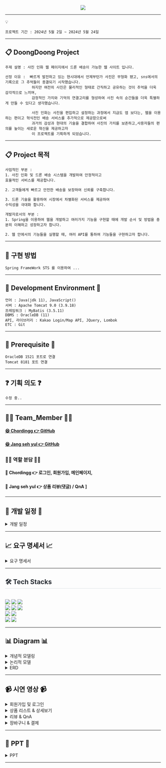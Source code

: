<div align= "center">
    <img src="https://capsule-render.vercel.app/api?type=rounded&color=0:a5bbe9,100:a4dbc6&height=180&text=Project%20Doong-doong%20✈️%20&animation=fadeIn&fontColor=000000&fontSize=40" />
    <div align= "center"> 
     </div>
</div>

***

💡

```
프로젝트 기간 : 2024년 5월 2일 ~ 2024년 5월 24일
```
***


## 📋 DoongDoong Project 
```
주제 설명 : 사진 인화 웹 페이지에서 드론 배송이 가능한 웹 사이트 입니다.
```

```
선정 이유 :  빠르게 발전하고 있는 현시대에서 언제부턴가 사진은 무형화 됐고, sns에서의 기록으로 그 추억들이 종결되기 시작했습니다. 
            하지만 여전히 사진은 물리적인 형태로 간직하고 공유하는 것이 추억을 더욱 감각적으로 느끼며,  
            감정적인 가치와 기억의 연결고리를 형성하여 사진 속의 순간들을 더욱 특별하게 만들 수 있다고 생각했습니다.

            사진 인화는 사진을 편집하고 설정하는 과정에서 지금도 앱 보다는, 웹을 이용하는 편이고 혁식전인 배송 서비스를 추가적으로 제공함으로써 
            과거의 감성과 현대의 기술을 결합하여 사진의 가치를 보존하고,사용자들의 편의를 높이는 새로운 혁신을 제공하고자 
            이 프로젝트를 기획하게 되었습니다.
```
<hr>

## 📋 Project 목적 
```
사업적인 부분 :
1. 사진 인화 및 드론 배송 시스템을 개발하여 안정적이고 
효율적인 서비스를 제공합니다.

2. 고객들에게 빠르고 안전한 배송을 보장하여 신뢰를 구축합니다.

3. 드론 기술을 활용하여 시장에서 차별화된 서비스를 제공하여
수익성을 극대화 합니다.
```

```
개발자로서의 부분 :
1. Spring을 이용하여 웹을 개발하고 여러가지 기능을 구현할 때에 개발 순서 및 방법을 충분히 이해하고 성장하고자 합니다.

2. 웹 안에서의 기능들을 실행할 때, 여러 API를 통하여 기능들을 구현하고자 합니다.
```
<hr>

## 📖 구현 방법
```
Spring FrameWork STS 를 이용하여 ...
```

<hr>



## 🔧 Development Environment 🔧
```
언어 : Java(jdk 11), JavaScript()
서버 : Apache Tomcat 9.0 (3.9.18)
프레임워크 : MyBatis (3.5.11)
DBMS : OracleDB (11)
API, 라이브러리 : Kakao Login/Map API, JQuery, Lombok
ETC : Git
```

<hr>

## 🔔 Prerequisite 🔔
```
OracleDB 1521 포트로 연결 
Tomcat 8181 포트 연결
```

<hr>

## ❓ 기획 의도 ❓
```
수정 중..
```
<hr>

## 🙋‍♀️ Team_Member 🙋‍♀️

#### [😆 Chordingg 👉 GitHub](https://github.com/Chordingg)
#### [😆 Jang seh yul 👉 GitHub](https://github.com/jangseyeol)

### 🙋‍♀️ 역할 분담 🙋‍♀️

#### 🔨 Chordingg 👉 로그인, 회원가입, 메인페이지, 
#### 🔨 Jang seh yul 👉 상품 리뷰(댓글) / QnA ] 

<hr>

## 📅 개발 일정 📅
<details><summary>개발 일정</summary>
      
  ![개발 일정표](https://github.com/Chordingg/2024_Spring_Project_Doong-doong/assets/157094467/d833c2fd-eefa-48ed-b19b-5aeb69c87f57)

</details>

<hr>

## 📈 요구 명세서 📈

<details><summary>요구 명세서</summary>
  
</details>

<hr>

<div style="text-align: left;">
    <h2 style="border-bottom: 1px solid #d8dee4; color: #282d33;"> 🛠️ Tech Stacks </h2> <br> 
<img src="https://img.shields.io/badge/HTML5-E34F26?style=for-the-badge&logo=HTML5&logoColor=white">
<img src="https://img.shields.io/badge/CSS3-1572B6?style=for-the-badge&logo=CSS3&logoColor=white">
<img src="https://img.shields.io/badge/Java-007396?style=for-the-badge&logo=Java&logoColor=white">     
    
<br>

<img src="https://img.shields.io/badge/Javascript-F7DF1E?style=for-the-badge&logo=Javascript&logoColor=white">
<img src="https://img.shields.io/badge/jquery-%230769AD.svg?style=for-the-badge&logo=jquery&logoColor=white">
<img src="https://img.shields.io/badge/Oracle-F80000?style=for-the-badge&logo=Oracle&logoColor=white">
<br>
<img src="https://img.shields.io/badge/Git-F05032?style=for-the-badge&logo=Git&logoColor=white">
<img src="https://img.shields.io/badge/Github-181717?style=for-the-badge&logo=Github&logoColor=white">
<br>
<img src="https://img.shields.io/badge/Apache Tomcat-F8DC75?style=for-the-badge&logo=Apache Tomcat&logoColor=white">
<img src="https://img.shields.io/badge/Notion-000000?style=for-the-badge&logo=Notion&logoColor=white">
</div>

<hr>

## 📊 Diagram 📊

<details><summary>개념적 모델링</summary>
    <img src="https://github.com/Chordingg/2024_Spring_Project_Doong-doong/assets/157094467/563300e2-0971-4db3-85f9-0e8f98c5871e" />
</details>

<details><summary>논리적 모델</summary>
    <img src="https://github.com/Chordingg/2024_Spring_Project_Doong-doong/assets/157094467/b458f4d5-6392-46c4-ac2b-1d21d8a49c3a" />
</details>
   
<details><summary>ERD</summary>
     <img src="https://github.com/Chordingg/2024_Spring_Project_Doong-doong/assets/157094467/0542ecfb-47ce-48b6-ba09-e55adff61f2a" />
</details>

<hr>

## 📹 시연 영상 📹

<details><summary>회원가입 및 로그인</summary>

</details>

    
<details><summary>상품 리스트 & 상세보기</summary>

</details>


<details><summary>리뷰 & QnA</summary>

</details>


<details><summary>장바구니 & 결제</summary>

</details>

<hr>

## 📂 PPT 📂

<details><summary>PPT</summary>

    
![PowerPoint 슬라이드 쇼 -  Doong-doong  프로젝트  2024-05-30 오전 10_28_40](https://github.com/Chordingg/2024_Spring_Project_Doong-doong/assets/157094467/1c6053e4-a2cb-4857-b56a-58d19c547a08)

![PowerPoint 슬라이드 쇼 -  Doong-doong  프로젝트  2024-05-30 오전 10_28_51](https://github.com/Chordingg/2024_Spring_Project_Doong-doong/assets/157094467/fd2dc94e-6c9f-419f-86fa-f21c467919ff)

![PowerPoint 슬라이드 쇼 -  Doong-doong  프로젝트  2024-05-30 오전 10_28_54](https://github.com/Chordingg/2024_Spring_Project_Doong-doong/assets/157094467/07a0cce3-ba59-4a3b-9f96-8bbf6b0caf5e)

![PowerPoint 슬라이드 쇼 -  Doong-doong  프로젝트  2024-05-30 오전 10_28_58](https://github.com/Chordingg/2024_Spring_Project_Doong-doong/assets/157094467/8d1a8bd1-d00d-490f-8c68-20c82f62988c)

![PowerPoint 슬라이드 쇼 -  Doong-doong  프로젝트  2024-05-30 오전 10_29_00](https://github.com/Chordingg/2024_Spring_Project_Doong-doong/assets/157094467/e93eecc9-fe3d-4a06-9fda-ac232d468608)

![PowerPoint 슬라이드 쇼 -  Doong-doong  프로젝트  2024-05-30 오전 10_29_02](https://github.com/Chordingg/2024_Spring_Project_Doong-doong/assets/157094467/b4ae4d59-b260-4211-9fd5-b00c90d632b1)

![PowerPoint 슬라이드 쇼 -  Doong-doong  프로젝트  2024-05-30 오전 10_29_03](https://github.com/Chordingg/2024_Spring_Project_Doong-doong/assets/157094467/b49086ea-25fb-4e50-9e54-bc79e47fa681)

![PowerPoint 슬라이드 쇼 -  Doong-doong  프로젝트  2024-05-30 오전 10_29_05](https://github.com/Chordingg/2024_Spring_Project_Doong-doong/assets/157094467/88930a57-ce32-4ace-970c-a0c6bac6f55e)

![PowerPoint 슬라이드 쇼 -  Doong-doong  프로젝트  2024-05-30 오전 10_29_06](https://github.com/Chordingg/2024_Spring_Project_Doong-doong/assets/157094467/5a82b75b-b2a3-415e-a09b-f5ed2f9894c6)

![PowerPoint 슬라이드 쇼 -  Doong-doong  프로젝트  2024-05-30 오전 10_29_07](https://github.com/Chordingg/2024_Spring_Project_Doong-doong/assets/157094467/c45ca37e-ac53-4d1a-98f7-6f13ff43a213)

![PowerPoint 슬라이드 쇼 -  Doong-doong  프로젝트  2024-05-30 오전 10_29_16](https://github.com/Chordingg/2024_Spring_Project_Doong-doong/assets/157094467/fc4a7af0-7b1a-48b7-b39b-56138882c3ed)

![PowerPoint 슬라이드 쇼 -  Doong-doong  프로젝트  2024-05-30 오전 10_29_18](https://github.com/Chordingg/2024_Spring_Project_Doong-doong/assets/157094467/0cb99f49-b73e-4b71-8d8b-07aaac640c9b)

![PowerPoint 슬라이드 쇼 -  Doong-doong  프로젝트  2024-05-30 오전 10_29_19](https://github.com/Chordingg/2024_Spring_Project_Doong-doong/assets/157094467/61d47bac-89c8-4340-bd16-1d0bf3b207d8)




</details>

<hr> 

